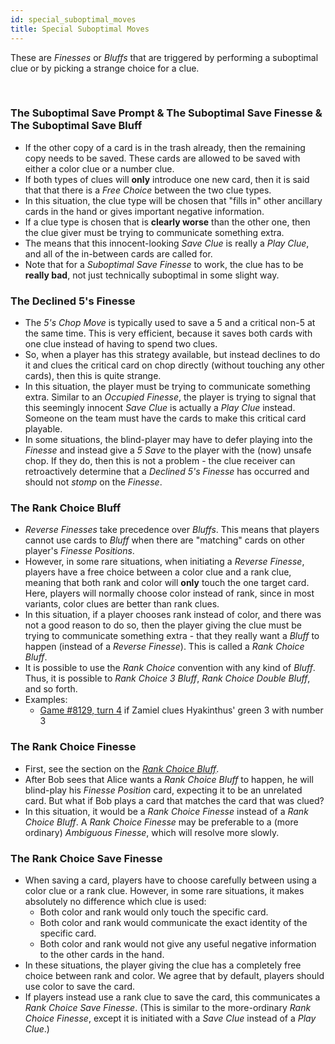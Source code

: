 ```yaml
---
id: special_suboptimal_moves
title: Special Suboptimal Moves
---
```


These are *Finesses* or *Bluffs* that are triggered by performing a suboptimal clue or by picking a strange choice for a clue.

<br />

### The Suboptimal Save Prompt & The Suboptimal Save Finesse & The Suboptimal Save Bluff

- If the other copy of a card is in the trash already, then the remaining copy needs to be saved. These cards are allowed to be saved with either a color clue or a number clue.
- If both types of clues will **only** introduce one new card, then it is said that that there is a *Free Choice* between the two clue types.
- In this situation, the clue type will be chosen that "fills in" other ancillary cards in the hand or gives important negative information.
- If a clue type is chosen that is **clearly worse** than the other one, then the clue giver must be trying to communicate something extra.
- The means that this innocent-looking *Save Clue* is really a *Play Clue*, and all of the in-between cards are called for.
- Note that for a *Suboptimal Save Finesse* to work, the clue has to be **really bad**, not just technically suboptimal in some slight way.

### The Declined 5's Finesse

- The *5's Chop Move* is typically used to save a 5 and a critical non-5 at the same time. This is very efficient, because it saves both cards with one clue instead of having to spend two clues.
- So, when a player has this strategy available, but instead declines to do it and clues the critical card on chop directly (without touching any other cards), then this is quite strange.
- In this situation, the player must be trying to communicate something extra. Similar to an *Occupied Finesse*, the player is trying to signal that this seemingly innocent *Save Clue* is actually a *Play Clue* instead. Someone on the team must have the cards to make this critical card playable.
- In some situations, the blind-player may have to defer playing into the *Finesse* and instead give a *5 Save* to the player with the (now) unsafe chop. If they do, then this is not a problem - the clue receiver can retroactively determine that a *Declined 5's Finesse* has occurred and should not *stomp* on the *Finesse*.

### The Rank Choice Bluff

- *Reverse Finesses* take precedence over *Bluffs*. This means that players cannot use cards to *Bluff* when there are "matching" cards on other player's *Finesse Positions*.
- However, in some rare situations, when initiating a *Reverse Finesse*, players have a free choice between a color clue and a rank clue, meaning that both rank and color will **only** touch the one target card. Here, players will normally choose color instead of rank, since in most variants, color clues are better than rank clues.
- In this situation, if a player chooses rank instead of color, and there was not a good reason to do so, then the player giving the clue must be trying to communicate something extra - that they really want a *Bluff* to happen (instead of a *Reverse Finesse*). This is called a *Rank Choice Bluff*.
- It is possible to use the *Rank Choice* convention with any kind of *Bluff*. Thus, it is possible to *Rank Choice 3 Bluff*, *Rank Choice Double Bluff*, and so forth.
- Examples:
  - [Game #8129, turn 4](https://hanab.live/replay/8129/4) if Zamiel clues Hyakinthus' green 3 with number 3

### The Rank Choice Finesse

- First, see the section on the *[Rank Choice Bluff](#the-rank-choice-bluff)*.
- After Bob sees that Alice wants a *Rank Choice Bluff* to happen, he will blind-play his *Finesse Position* card, expecting it to be an unrelated card. But what if Bob plays a card that matches the card that was clued?
- In this situation, it would be a *Rank Choice Finesse* instead of a *Rank Choice Bluff*. A *Rank Choice Finesse* may be preferable to a (more ordinary) *Ambiguous Finesse*, which will resolve more slowly.

### The Rank Choice Save Finesse

- When saving a card, players have to choose carefully between using a color clue or a rank clue. However, in some rare situations, it makes absolutely no difference which clue is used:
  - Both color and rank would only touch the specific card.
  - Both color and rank would communicate the exact identity of the specific card.
  - Both color and rank would not give any useful negative information to the other cards in the hand.
- In these situations, the player giving the clue has a completely free choice between rank and color. We agree that by default, players should use color to save the card.
- If players instead use a rank clue to save the card, this communicates a *Rank Choice Save Finesse*. (This is similar to the more-ordinary *Rank Choice Finesse*, except it is initiated with a *Save Clue* instead of a *Play Clue*.)
